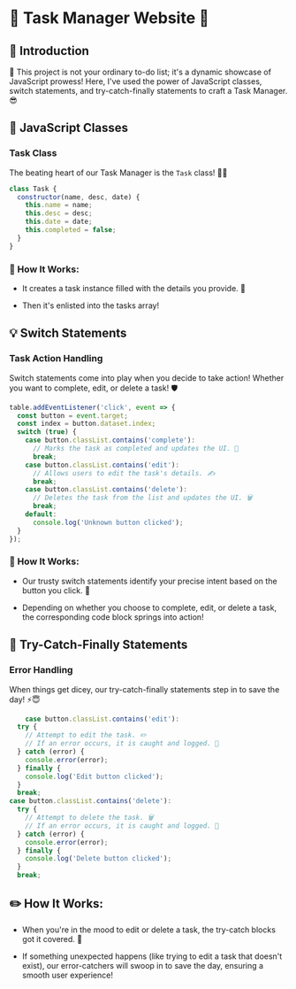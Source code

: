 # 🚀 Task Manager Website 📝

## 🌟 Introduction

🎉 This project is not your ordinary to-do list; it's a dynamic showcase of JavaScript prowess! Here, I've used the power of JavaScript classes, switch statements, and try-catch-finally statements to craft a Task Manager. 😎

## 🧰 JavaScript Classes

### Task Class

The beating heart of our Task Manager is the `Task` class! 🚀🤖

```javascript
class Task {
  constructor(name, desc, date) {
    this.name = name;
    this.desc = desc;
    this.date = date;
    this.completed = false;
  }
}
```

### 🚀 How It Works:

- It creates a task instance filled with the details you provide. 📝

- Then it's enlisted into the tasks array!

## 💡 Switch Statements

### Task Action Handling

Switch statements come into play when you decide to take action! Whether you want to complete, edit, or delete a task! 🛡️

```javascript
table.addEventListener('click', event => {
  const button = event.target;
  const index = button.dataset.index;
  switch (true) {
    case button.classList.contains('complete'):
      // Marks the task as completed and updates the UI. 🌟
      break;
    case button.classList.contains('edit'):
      // Allows users to edit the task's details. ✍️
      break;
    case button.classList.contains('delete'):
      // Deletes the task from the list and updates the UI. 🗑️
      break;
    default:
      console.log('Unknown button clicked');
  }
});
```

### 🌟 How It Works:

- Our trusty switch statements identify your precise intent based on the button you click. 🎯

- Depending on whether you choose to complete, edit, or delete a task, the corresponding code block springs into action!

## 🚨 Try-Catch-Finally Statements

### Error Handling

When things get dicey, our try-catch-finally statements step in to save the day! ⚡😇

```javascript
    case button.classList.contains('edit'):
  try {
    // Attempt to edit the task. ✏️
    // If an error occurs, it is caught and logged. 🚒
  } catch (error) {
    console.error(error);
  } finally {
    console.log('Edit button clicked');
  }
  break;
case button.classList.contains('delete'):
  try {
    // Attempt to delete the task. 🗑️
    // If an error occurs, it is caught and logged. 🚒
  } catch (error) {
    console.error(error);
  } finally {
    console.log('Delete button clicked');
  }
  break;
```

## ✏️ How It Works:

- When you're in the mood to edit or delete a task, the try-catch blocks got it covered. 🦸

- If something unexpected happens (like trying to edit a task that doesn't exist), our error-catchers will swoop in to save the day, ensuring a smooth user experience!

